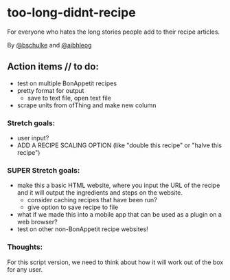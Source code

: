 # too-long-didnt-recipe
For everyone who hates the long stories people add to their recipe articles.

By [@bschulke](https://github.com/bschulke) and [@aibhleog](https://github.com/aibhleog)


## Action items // to do:
* test on multiple BonAppetit recipes
* pretty format for output
  * save to text file, open text file
* scrape units from ofThing and make new column


### Stretch goals:
* user input?
* ADD A RECIPE SCALING OPTION (like "double this recipe" or "halve this recipe")


### SUPER Stretch goals:
* make this a basic HTML website, where you input the URL of the recipe and it will output the ingredients and steps on the website.
  * consider caching recipes that have been run?
  * give option to save recipe to file
* what if we made this into a mobile app that can be used as a plugin on a web browser?
* test on other non-BonAppetit recipe websites!

### Thoughts:
For this script version, we need to think about how it will work out of the box for any user.
